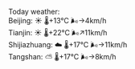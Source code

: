 Today weather:  
Beijing: ☀️   🌡️+13°C 🌬️→4km/h  
Tianjin: ☀️   🌡️+22°C 🌬️↗11km/h  
Shijiazhuang: ☁️   🌡️+17°C 🌬️→11km/h  
Tangshan: ⛅️  🌡️+17°C 🌬️→8km/h  
